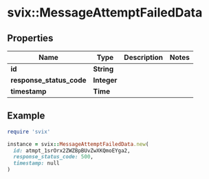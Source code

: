 # svix::MessageAttemptFailedData

## Properties

| Name | Type | Description | Notes |
| ---- | ---- | ----------- | ----- |
| **id** | **String** |  |  |
| **response_status_code** | **Integer** |  |  |
| **timestamp** | **Time** |  |  |

## Example

```ruby
require 'svix'

instance = svix::MessageAttemptFailedData.new(
  id: atmpt_1srOrx2ZWZBpBUvZwXKQmoEYga2,
  response_status_code: 500,
  timestamp: null
)
```

